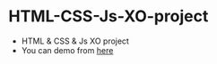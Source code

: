 # HTML-CSS-Js-XO-project
- HTML &amp; CSS &amp; Js XO project
- You can demo from [here](https://mohamedyousef-project-11.netlify.app/)
